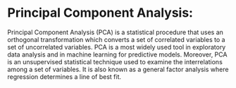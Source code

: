 # Principal Component Analysis:
Principal Component Analysis (PCA) is a statistical procedure that uses an orthogonal transformation which converts a set of correlated
variables to a set of uncorrelated variables. PCA is a most widely used tool in exploratory data analysis and in machine learning for 
predictive models. Moreover, PCA is an unsupervised statistical technique used to examine the interrelations among a set of variables.
It is also known as a general factor analysis where regression determines a line of best fit.
